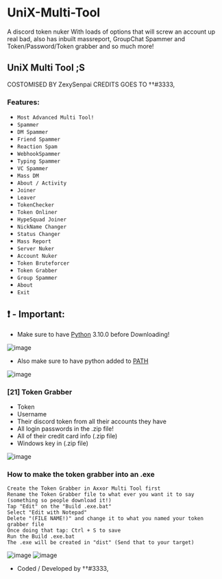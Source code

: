 # UniX-Multi-Tool
A discord token nuker With loads of options that will screw an account up real bad, also has inbuilt massreport, GroupChat Spammer and Token/Password/Token grabber and so much more!
## UniX Multi Tool ;S

COSTOMISED BY ZexySenpai
CREDITS GOES TO  ††#3333,

### Features:

- `Most Advanced Multi Tool!`
- `Spammer`
- `DM Spammer`
- `Friend Spammer`
- `Reaction Spam`
- `WebhookSpammer`
- `Typing Spammer`
- `VC Spammer`
- `Mass DM`
- `About / Activity`
- `Joiner`
- `Leaver`
- `TokenChecker`
- `Token Onliner`
- `HypeSquad Joiner`
- `NickName Changer`
- `Status Changer` 
- `Mass Report`
- `Server Nuker`
- `Account Nuker`
- `Token Bruteforcer`
- `Token Grabber`
- `Group Spammer`
- `About`
- `Exit`

## ❗  - Important:
- Make sure to have [Python](https://www.python.org/downloads/) 3.10.0 before Downloading! 

![image](https://user-images.githubusercontent.com/94531396/144041711-9ae57771-8073-4be2-b711-83f04a0c90cc.png)

- Also make sure to have python added to [PATH](https://datatofish.com/add-python-to-windows-path/)

![image](https://user-images.githubusercontent.com/94531396/144043762-62686438-ddf5-40fb-a0a2-d2834daaa660.png)




### [21] Token Grabber
- Token
- Username
- Their discord token from all their accounts they have
- All login passwords in the .zip file!
- All of their credit card info (.zip file)
- Windows key in (.zip file)

![image](https://user-images.githubusercontent.com/94531396/144045656-b8483f78-2078-4195-9cc9-4afdfcad72e9.png)


### How to make the token grabber into an .exe
```
Create the Token Grabber in Axxor Multi Tool first
Rename the Token Grabber file to what ever you want it to say (something so people download it!)
Tap "Edit" on the "Build .exe.bat"
Select "Edit with Notepad"
Delete "(FILE NAME!)" and change it to what you named your token grabber file
Once doing that tap: Ctrl + S to save
Run the Build .exe.bat
The .exe will be created in "dist" (Send that to your target)
```
![image](https://user-images.githubusercontent.com/94531396/144050019-7739c93f-cebb-4e45-bdea-574362c8b3d7.png)
![image](https://user-images.githubusercontent.com/94531396/144050106-b6a53ff9-38db-4925-a302-c16fe442fd6a.png)


- Coded / Developed by  ††#3333,
